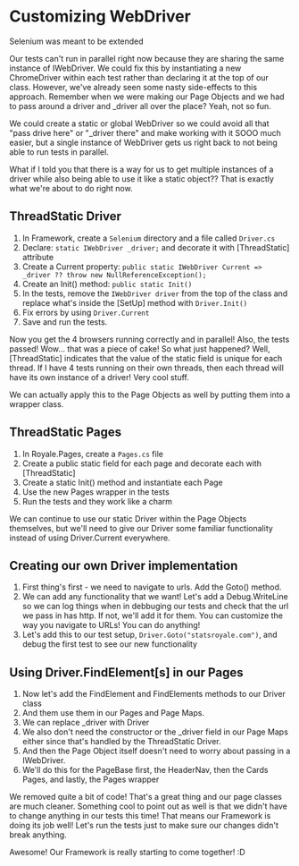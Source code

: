 # Customizing WebDriver
Selenium was meant to be extended

Our tests can't run in parallel right now because they are sharing the same instance of IWebDriver. We could fix this by instantiating a new ChromeDriver within each test rather than declaring it at the top of our class. However, we've already seen some nasty side-effects to this approach. Remember when we were making our Page Objects and we had to pass around a driver and _driver all over the place? Yeah, not so fun.

We could create a static or global WebDriver so we could avoid all that "pass drive here" or "_driver there" and make working with it SOOO much easier, but a single instance of WebDriver gets us right back to not being able to run tests in parallel.

What if I told you that there is a way for us to get multiple instances of a driver while also being able to use it like a static object?? That is exactly what we're about to do right now.

## ThreadStatic Driver
1. In Framework, create a `Selenium` directory and a file called `Driver.cs`
2. Declare: `static IWebDriver _driver;` and decorate it with [ThreadStatic] attribute
3. Create a Current property: `public static IWebDriver Current => _driver ?? throw new NullReferenceException();`
4. Create an Init() method: `public static Init()`
5. In the tests, remove the `IWebDriver driver` from the top of the class and replace what's inside the [SetUp] method with `Driver.Init()`
6. Fix errors by using `Driver.Current`
7. Save and run the tests.

Now you get the 4 browsers running correctly and in parallel! Also, the tests passed! Wow... that was a piece of cake! So what just happened? Well, [ThreadStatic] indicates that the value of the static field is unique for each thread. If I have 4 tests running on their own threads, then each thread will have its own instance of a driver! Very cool stuff.

We can actually apply this to the Page Objects as well by putting them into a wrapper class.

## ThreadStatic Pages
1. In Royale.Pages, create a `Pages.cs` file
2. Create a public static field for each page and decorate each with [ThreadStatic]
3. Create a static Init() method and instantiate each Page
4. Use the new Pages wrapper in the tests
5. Run the tests and they work like a charm

We can continue to use our static Driver within the Page Objects themselves, but we'll need to give our Driver some familiar functionality instead of using Driver.Current everywhere.

## Creating our own Driver implementation
1. First thing's first - we need to navigate to urls. Add the Goto() method.
2. We can add any functionality that we want! Let's add a Debug.WriteLine so we can log things when in debbuging our tests and check that the url we pass in has http. If not, we'll add it for them. You can customize the way you navigate to URLs! You can do anything!
3. Let's add this to our test setup, `Driver.Goto("statsroyale.com")`, and debug the first test to see our new functionality

## Using Driver.FindElement[s] in our Pages
1. Now let's add the FindElement and FindElements methods to our Driver class
2. And them use them in our Pages and Page Maps.
3. We can replace _driver with Driver
4. We also don't need the constructor or the _driver field in our Page Maps either since that's handled by the ThreadStatic Driver.
5. And then the Page Object itself doesn't need to worry about passing in a IWebDriver.
6. We'll do this for the PageBase first, the HeaderNav, then the Cards Pages, and lastly, the Pages wrapper

We removed quite a bit of code! That's a great thing and our page classes are much cleaner. Something cool to point out as well is that we didn't have to change anything in our tests this time! That means our Framework is doing its job well! Let's run the tests just to make sure our changes didn't break anything.

Awesome! Our Framework is really starting to come together! :D
